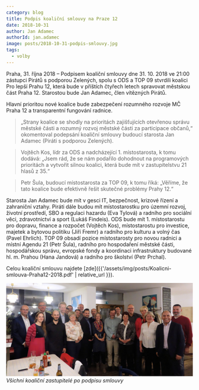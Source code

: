 ```yaml
---
category: blog
title: Podpis koaliční smlouvy na Praze 12
date: 2018-10-31
author: Jan Adamec
authorId: jan.adamec
image: posts/2018-10-31-podpis-smlouvy.jpg
tags:
  - volby
---
```


Praha, 31. října 2018 – Podpisem koaliční smlouvy dne 31. 10. 2018 ve 21:00 zástupci Pirátů s podporou Zelených, spolu s ODS a TOP 09 stvrdili koalici Pro lepší Prahu 12, která bude v příštích čtyřech letech spravovat městskou část Praha 12. Starostou bude Jan Adamec, člen vítězných Pirátů.

Hlavní prioritou nové koalice bude zabezpečení rozumného rozvoje MČ Praha 12 a transparentní fungování radnice.

>„Strany koalice se shodly na prioritách zajišťujících otevřenou správu městské části a rozumný rozvoj městské části za participace občanů,“ okomentoval podepsání koaliční smlouvy budoucí starosta Jan Adamec (Piráti s podporou Zelených).

>Vojtěch Kos, lídr za ODS a nadcházející 1. místostarosta, k tomu dodává: „Jsem rád, že se nám podařilo dohodnout na programových prioritách a vytvořit silnou koalici, která bude mít v zastupitelstvu 21 hlasů z 35.“

>Petr Šula, budoucí místostarosta za TOP 09, k tomu říká: „Věříme, že tato koalice bude efektivně řešit skutečné problémy Prahy 12.“

Starosta Jan Adamec bude mít v gesci IT, bezpečnost, krizové řízení a zahraniční vztahy. Piráti dále budou mít místostarostku pro územní rozvoj, životní prostředí, SBO a regulaci hazardu (Eva Tylová) a radního pro sociální věci, zdravotnictví a sport (Lukáš Findeis). ODS bude mít 1. místostarostu pro dopravu, finance a rozpočet (Vojtěch Kos), místostarostu pro investice, majetek a bytovou politiku (Jiří Fremr) a radního pro kulturu a volný čas (Pavel Ehrlich). TOP 09 obsadí pozice místostarosty pro novou radnici a místní Agendu 21 (Petr Šula), radního pro hospodaření městské části, hospodářskou správu, evropské fondy a koordinaci infrastruktury budované hl. m. Prahou (Hana Jandová) a radního pro školství (Petr Prchal).

Celou koaliční smlouvu najdete [zde]({{'/assets/img/posts/Koalicni-smlouva-Praha12-2018.pdf' | relative_url }}).

![koaliční zastupitelé](/assets/img/posts/2018-10-31-koalicni-zastupitele.jpg)
_Všichni koaliční zastupitelé po podpisu smlouvy_
